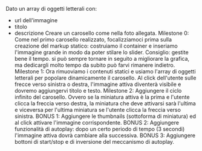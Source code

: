 Dato un array di oggetti letterali con:

- url dell'immagine
- titolo
- descrizione
  Creare un carosello come nella foto allegata.
  Milestone 0:
  Come nel primo carosello realizzato, focalizziamoci prima sulla creazione del markup statico: costruiamo il container e inseriamo l'immagine grande in modo da poter stilare lo slider.
  Consiglio: gestite bene il tempo. si può sempre tornare in seguito a migliorare la grafica, ma dedicargli molto tempo da subito può farvi rimanere indietro.
  Milestone 1:
  Ora rimuoviamo i contenuti statici e usiamo l'array di oggetti letterali per popolare dinamicamente il carosello.
  Al click dell'utente sulle frecce verso sinistra o destra, l'immagine attiva diventerà visibile e dovremo aggiungervi titolo e testo.
  Milestone 2:
  Aggiungere il ciclo infinito del carosello. Ovvero se la miniatura attiva è la prima e l'utente clicca la freccia verso destra, la miniatura che deve attivarsi sarà l'ultima e viceversa per l'ultima miniatura se l'utente clicca la freccia verso sinistra.
  BONUS 1:
  Aggiungere le thumbnails (sottoforma di miniatura) ed al click attivare l'immagine corrispondente.
  BONUS 2:
  Aggiungere funzionalità di autoplay: dopo un certo periodo di tempo (3 secondi) l'immagine attiva dovrà cambiare alla successiva.
  BONUS 3:
  Aggiungere bottoni di start/stop e di inversione del meccanismo di autoplay.
